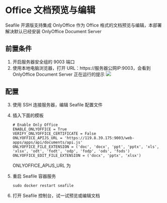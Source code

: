 # Office 文档预览与编辑

Seafile 开源版支持集成 OnlyOffice 作为 Office 格式的文档预览与编辑，本部署解决默认已经安装 OnlyOffice Document Server

## 前置条件

1. 开启服务器安全组的 9003 端口
2. 使用本地电脑浏览器，打开 URL：https://服务器公网IP:9003，会看到 OnlyOffice Document Server 正在运行的提示 
   ![](https://libs.websoft9.com/Websoft9/DocsPicture/zh/onlyoffice/onlyoffice-dkisrunning-websoft9.png)

## 配置

3. 使用 SSH 连接服务器，编辑 Seafile 配置文件
2. 插入下面的模板
   ```
   # Enable Only Office
   ENABLE_ONLYOFFICE = True
   VERIFY_ONLYOFFICE_CERTIFICATE = False
   ONLYOFFICE_APIJS_URL = 'https://119.8.39.175:9003/web-apps/apps/api/documents/api.js'
   ONLYOFFICE_FILE_EXTENSION = ('doc', 'docx', 'ppt', 'pptx', 'xls', 'xlsx', 'odt', 'fodt', 'odp', 'fodp', 'ods', 'fods')
   ONLYOFFICE_EDIT_FILE_EXTENSION = ('docx', 'pptx', 'xlsx')
   ```
   ONLYOFFICE_APIJS_URL 为

3. 重启 Seafile 容器服务
   ```
   sudo docker restart seafile
   ```

4. 打开 Seafile 控制台，试一试预览或编辑文档